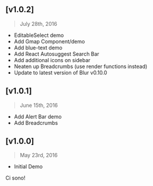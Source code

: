 ## [v1.0.2]
> July 28th, 2016

- EditableSelect demo
- Add Gmap Component/demo
- Add blue-text demo
- Add React Autosuggest Search Bar
- Add additional icons on sidebar
- Neaten up Breadcrumbs (use render functions instead)
- Update to latest version of Blur v0.10.0

## [v1.0.1]
> June 15th, 2016

- Add Alert Bar demo
- Add Breadcrumbs

## [v1.0.0]
> May 23rd, 2016

- Initial Demo


Ci sono!
